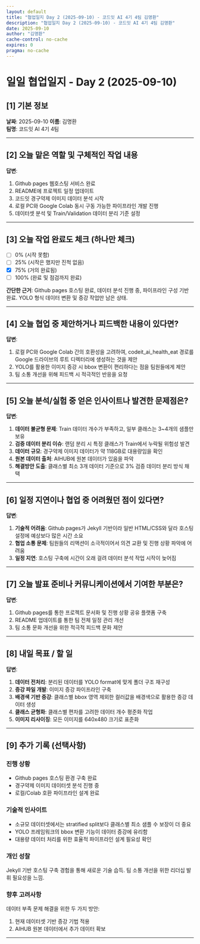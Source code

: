 ```yaml
---
layout: default
title: "협업일지 Day 2 (2025-09-10) - 코드잇 AI 4기 4팀 김명환"
description: "협업일지 Day 2 (2025-09-10) - 코드잇 AI 4기 4팀 김명환"
date: 2025-09-10
author: "김명환"
cache-control: no-cache
expires: 0
pragma: no-cache
---
```


# 일일 협업일지 - Day 2 (2025-09-10)

## [1] 기본 정보
**날짜**: 2025-09-10
**이름**: 김명환  
**팀명**: 코드잇 AI 4기 4팀

---

## [2] 오늘 맡은 역할 및 구체적인 작업 내용
**답변**:  
1. Github pages 웹호스팅 서비스 완료
2. README에 프로젝트 일정 업데이트
3. 코드잇 경구약제 이미지 데이터 분석 시작
4. 로컬 PC와 Google Colab 동시 구동 가능한 파이프라인 개발 진행
5. 데이터셋 분석 및 Train/Validation 데이터 분리 기준 설정

---

## [3] 오늘 작업 완료도 체크 (하나만 체크)
- [ ] 0% (시작 못함)
- [ ] 25% (시작은 했지만 진척 없음)  
- [x] 75% (거의 완료됨)
- [ ] 100% (완료 및 점검까지 완료)

**간단한 근거**: Github pages 호스팅 완료, 데이터 분석 진행 중, 파이프라인 구성 기반 완료. YOLO 형식 데이터 변환 및 증강 작업만 남은 상태.

---

## [4] 오늘 협업 중 제안하거나 피드백한 내용이 있다면?
**답변**:  
1. 로컬 PC와 Google Colab 간의 호환성을 고려하여, codeit_ai_health_eat 경로를 Google 드라이브의 루트 디렉터리에 생성하는 것을 제안
2. YOLO를 활용한 이미지 증강 시 bbox 변환이 편리하다는 점을 팀원들에게 제안
3. 팀 소통 개선을 위해 피드백 시 적극적인 반응을 요청

---

## [5] 오늘 분석/실험 중 얻은 인사이트나 발견한 문제점은?
**답변**:  
1. **데이터 불균형 문제**: Train 데이터 개수가 부족하고, 일부 클래스는 3~4개의 샘플만 보유
2. **검증 데이터 분리 이슈**: 랜덤 분리 시 특정 클래스가 Train에서 누락될 위험성 발견
3. **데이터 규모**: 경구약제 이미지 데이터가 약 118GB로 대용량임을 확인
4. **원본 데이터 출처**: AIHUB에 원본 데이터가 있음을 파악
5. **해결방안 도출**: 클래스별 최소 3개 데이터 기준으로 3% 검증 데이터 분리 방식 채택

---

## [6] 일정 지연이나 협업 중 어려웠던 점이 있다면?
**답변**:  
1. **기술적 어려움**: Github pages가 Jekyll 기반이라 일반 HTML/CSS와 달라 호스팅 설정에 예상보다 많은 시간 소요
2. **협업 소통 문제**: 팀원들의 리액션이 소극적이어서 의견 교환 및 진행 상황 파악에 어려움
3. **일정 지연**: 호스팅 구축에 시간이 오래 걸려 데이터 분석 작업 시작이 늦어짐

---

## [7] 오늘 발표 준비나 커뮤니케이션에서 기여한 부분은?
**답변**:  
1. Github pages를 통한 프로젝트 문서화 및 진행 상황 공유 플랫폼 구축
2. README 업데이트를 통한 팀 전체 일정 관리 개선
3. 팀 소통 문화 개선을 위한 적극적 피드백 문화 제안

---

## [8] 내일 목표 / 할 일
**답변**:  
1. **데이터 전처리**: 분리된 데이터를 YOLO format에 맞게 폴더 구조 재구성
2. **증강 파일 개발**: 이미지 증강 파이프라인 구축
3. **배경색 기반 증강**: 클래스별 bbox 영역 제외한 컬러값을 배경색으로 활용한 증강 데이터 생성
4. **클래스 균형화**: 클래스별 편차를 고려한 데이터 개수 평준화 작업
5. **이미지 리사이징**: 모든 이미지를 640x480 크기로 표준화

---

## [9] 추가 기록 (선택사항)

### 진행 상황
- Github pages 호스팅 환경 구축 완료
- 경구약제 이미지 데이터셋 분석 진행 중
- 로컬/Colab 호환 파이프라인 설계 완료

### 기술적 인사이트
- 소규모 데이터셋에서는 stratified split보다 클래스별 최소 샘플 수 보장이 더 중요
- YOLO 프레임워크의 bbox 변환 기능이 데이터 증강에 유리함
- 대용량 데이터 처리를 위한 효율적 파이프라인 설계 필요성 확인

### 개인 성찰
Jekyll 기반 호스팅 구축 경험을 통해 새로운 기술 습득. 팀 소통 개선을 위한 리더십 발휘 필요성을 느낌.

### 향후 고려사항
데이터 부족 문제 해결을 위한 두 가지 방안:
1. 현재 데이터셋 기반 증강 기법 적용
2. AIHUB 원본 데이터에서 추가 데이터 확보

---